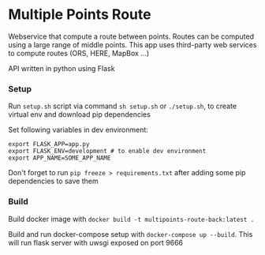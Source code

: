 # Multiple Points Route

Webservice that compute a route between points. Routes can be computed using a large range of middle points. This app uses third-party web services to compute routes (ORS, HERE, MapBox ...)

API written in python using Flask

### Setup

Run `setup.sh` script via command `sh setup.sh` or `./setup.sh`, to create virtual env and download pip dependencies

Set following variables in dev environment:
```
export FLASK_APP=app.py
export FLASK_ENV=development # to enable dev environment 
export APP_NAME=SOME_APP_NAME
```

Don't forget to run `pip freeze > requirements.txt` after adding some pip dependencies to save them

### Build

Build docker image with `docker build -t multipoints-route-back:latest .`

Build and run docker-compose setup with `docker-compose up --build`. This will run flask server with uwsgi exposed on port 9666
